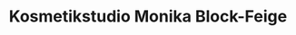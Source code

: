 ---
title: "Kosmetikstudio Monika Block-Feige"
url: /bad-zwischenahn/kosmetikstudio-monika-block-feige/
shop: Kosmetik
---